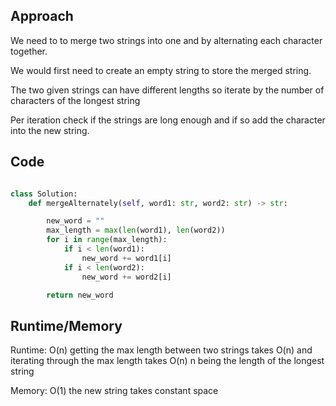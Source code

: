 ## Approach

We need to to merge two strings into one and by alternating each character together.

We would first need to create an empty string to store the merged string.

The two given strings can have different lengths so iterate by the number of characters of the longest string

Per iteration check if the strings are long enough and if so add the character into the new string.

## Code

``` python

class Solution:
    def mergeAlternately(self, word1: str, word2: str) -> str:

        new_word = ""
        max_length = max(len(word1), len(word2))
        for i in range(max_length):
            if i < len(word1):
                new_word += word1[i]
            if i < len(word2):
                new_word += word2[i]

        return new_word

```

## Runtime/Memory

Runtime: O(n) getting the max length between two strings takes O(n) and iterating through the max length takes O(n) n being the length of the longest string

Memory: O(1) the new string takes constant space
